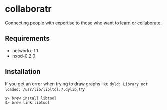 # collaboratr
Connecting people with expertise to those who want to learn or collaborate.

## Requirements
* networkx-1.1
* nxpd-0.2.0

## Installation
If you get an error when trying to draw graphs like `dyld: Library not loaded: /usr/lib/libltdl.7.dylib`, try
```
$> brew install libtool
$> brew link libtool
```

